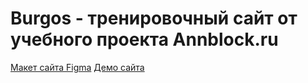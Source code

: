 # Burgos - тренировочный сайт от учебного проекта Annblock.ru

[Макет сайта Figma](https://www.figma.com/file/2Z9bPgV7SxknFn2BUQJC8k/Burgers-Menu-Responsive-(Copy)?node-id=0%3A99)
[Демо сайта](https://marialevadskaya.github.io/Module01-Burger/menu.html)
